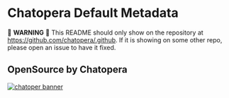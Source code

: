 # Chatopera Default Metadata

:rotating_light: **WARNING** :rotating_light: This README should only show on the repository at https://github.com/chatopera/.github. If it is showing on some other repo, please open an issue to have it fixed.

## OpenSource by Chatopera

[![chatoper banner][co-banner-image]][co-url]

[co-banner-image]: https://user-images.githubusercontent.com/3538629/42383104-da925942-8168-11e8-8195-868d5fcec170.png
[co-url]: https://www.chatopera.com

